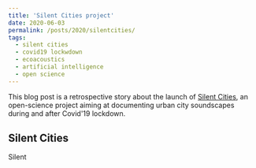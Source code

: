 ```yaml
---
title: 'Silent Cities project'
date: 2020-06-03
permalink: /posts/2020/silentcities/
tags:
  - silent cities
  - covid19 lockwdown
  - ecoacoustics
  - artificial intelligence
  - open science
---
```


This blog post is a retrospective story about the launch of [Silent Cities](https://osf.io/h285u/), an open-science project aiming at documenting urban city soundscapes during and after Covid'19 lockdown. 

Silent Cities
--

Silent 